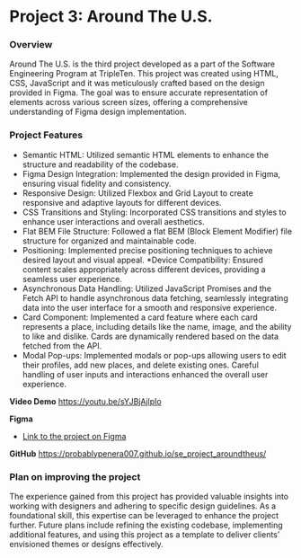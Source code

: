 # Project 3: Around The U.S.

### Overview

Around The U.S. is the third project developed as a part of the Software Engineering Program at TripleTen. This project was created using HTML, CSS, JavaScript and it was meticulously crafted based on the design provided in Figma. The goal was to ensure accurate representation of elements across various screen sizes, offering a comprehensive understanding of Figma design implementation.

### Project Features

* Semantic HTML: Utilized semantic HTML elements to enhance the structure and readability of the codebase.
* Figma Design Integration: Implemented the design provided in Figma, ensuring visual fidelity and consistency.
* Responsive Design: Utilized Flexbox and Grid Layout to create responsive and adaptive layouts for different devices.
* CSS Transitions and Styling: Incorporated CSS transitions and styles to enhance user interactions and overall aesthetics.
* Flat BEM File Structure: Followed a flat BEM (Block Element Modifier) file structure for organized and maintainable code.
* Positioning: Implemented precise positioning techniques to achieve desired layout and visual appeal.
*Device Compatibility: Ensured content scales appropriately across different devices, providing a seamless user experience.
* Asynchronous Data Handling: Utilized JavaScript Promises and the Fetch API to handle asynchronous data fetching, seamlessly integrating data into the user interface for a smooth and responsive experience.
* Card Component: Implemented a card feature where each card represents a place, including details like the name, image, and the ability to like and dislike. Cards are dynamically rendered based on the data fetched from the API.
* Modal Pop-ups: Implemented modals or pop-ups allowing users to edit their profiles, add new places, and delete existing ones. Careful handling of user inputs and interactions enhanced the overall user experience.

**Video Demo**
https://youtu.be/sYJBjAjlpIo

**Figma**
- [Link to the project on Figma](https://www.figma.com/file/ii4xxsJ0ghevUOcssTlHZv/Sprint-3%3A-Around-the-US?node-id=0%3A1)

**GitHub**
https://probablypenera007.github.io/se_project_aroundtheus/

### Plan on improving the project

The experience gained from this project has provided valuable insights into working with designers and adhering to specific design guidelines. As a foundational skill, this expertise can be leveraged to enhance the project further. Future plans include refining the existing codebase, implementing additional features, and using this project as a template to deliver clients’ envisioned themes or designs effectively.

